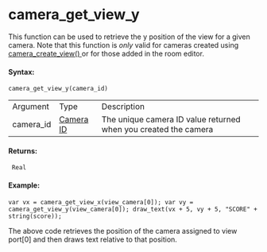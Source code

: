 # camera_get_view_y

This function can be used to retrieve the y position of the view for a
given camera. Note that this function is *only* valid for cameras
created using [ camera_create_view() ](camera_create_view) or for
those added in the room editor.

#### Syntax:

``` gml
camera_get_view_y(camera_id)
```

|           |                                                                                                                            |                                                                 |
|-----------|----------------------------------------------------------------------------------------------------------------------------|-----------------------------------------------------------------|
| Argument  | Type                                                                                                                       | Description                                                     |
| camera_id |  [Camera ID](../../../../../GameMaker_Language/GML_Reference/Cameras_And_Display/Cameras_And_Viewports/camera_create)  | The unique camera ID value returned when you created the camera |

#### Returns:

``` gml
 Real
```

#### Example:

``` gml
var vx = camera_get_view_x(view_camera[0]); var vy = camera_get_view_y(view_camera[0]); draw_text(vx + 5, vy + 5, "SCORE" + string(score));
```

The above code retrieves the position of the camera assigned to view
port\[0\] and then draws text relative to that position.
